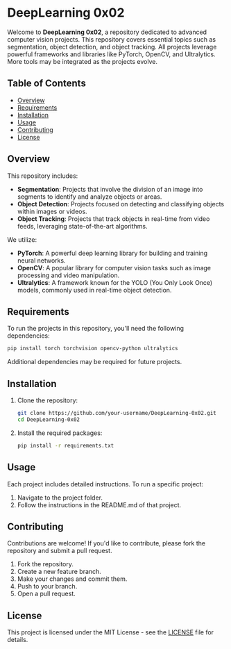 # DeepLearning 0x02

Welcome to **DeepLearning 0x02**, a repository dedicated to advanced computer vision projects. This repository covers essential topics such as segmentation, object detection, and object tracking. All projects leverage powerful frameworks and libraries like PyTorch, OpenCV, and Ultralytics. More tools may be integrated as the projects evolve.

## Table of Contents
- [Overview](#overview)
- [Requirements](#requirements)
- [Installation](#installation)
- [Usage](#usage)
- [Contributing](#contributing)
- [License](#license)

## Overview

This repository includes:
- **Segmentation**: Projects that involve the division of an image into segments to identify and analyze objects or areas.
- **Object Detection**: Projects focused on detecting and classifying objects within images or videos.
- **Object Tracking**: Projects that track objects in real-time from video feeds, leveraging state-of-the-art algorithms.

We utilize:
- **PyTorch**: A powerful deep learning library for building and training neural networks.
- **OpenCV**: A popular library for computer vision tasks such as image processing and video manipulation.
- **Ultralytics**: A framework known for the YOLO (You Only Look Once) models, commonly used in real-time object detection.
 

## Requirements

To run the projects in this repository, you'll need the following dependencies:

```bash
pip install torch torchvision opencv-python ultralytics
```

Additional dependencies may be required for future projects.

## Installation

1. Clone the repository:
   ```bash
   git clone https://github.com/your-username/DeepLearning-0x02.git
   cd DeepLearning-0x02
   ```

2. Install the required packages:
   ```bash
   pip install -r requirements.txt
   ```

## Usage

Each project includes detailed instructions. To run a specific project:

1. Navigate to the project folder.
2. Follow the instructions in the README.md of that project.


## Contributing

Contributions are welcome! If you'd like to contribute, please fork the repository and submit a pull request.

1. Fork the repository.
2. Create a new feature branch.
3. Make your changes and commit them.
4. Push to your branch.
5. Open a pull request.

## License

This project is licensed under the MIT License - see the [LICENSE](LICENSE) file for details.

